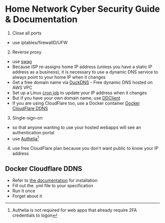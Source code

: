 # Home Network Cyber Security Guide & Documentation
1. Close all ports
  - use iptables/firewallD/UFW
2. Reverse proxy
 - use [swag](https://github.com/linuxserver/docker-swag)
  - Because ISP re-assigns home IP address (unless you have a static IP address as a business), it is necessary to use a dynamic DNS service to always point to your home IP when it changes
  - Get a free domain name via [DuckDNS](https://www.duckdns.org/) - Free dynamic DNS hosted on AWS VPC
  - Set up a Linux [cron job]() to update your IP address when it changes
  - But if you have your own domain name, use [DDClient](https://github.com/ddclient/ddclient)
  - If you are using CloudFlare too, use a Docker container [Docker CloudFlare DDNS](#docker-cloudflare-ddns)
3. Single-sign-on
  - so that anyone wanting to use your hosted webapps will see an authentication portal
  - use [Authelia](https://github.com/authelia/authelia)[^2fa1]
[^2fa1]: Authelia is not required for web apps that already require 2FA credentials to logon
4. use free CloudFlare plan because you don't want public to know your IP address

## Docker Cloudflare DDNS
- Refer to [the documentation](https://github.com/oznu/docker-cloudflare-ddns) for installation
- Fill out the .yml file to your specification
- Run it once
- Forget about it
